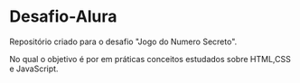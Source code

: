 # Desafio-Alura
Repositório criado para o desafio "Jogo do Numero Secreto".

No qual o objetivo é por em práticas conceitos estudados sobre HTML,CSS e JavaScript. 
